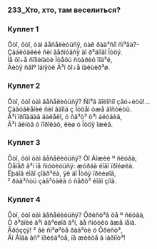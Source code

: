 ### 233_Хто, хто, там веселиться?
### Куплет 1
Õòî, õòî, òàì âåñåëèòüñÿ, òàê ðàä³ñíî ñï³âà?-<br/>Çàáëóäëèé ñèí âåðíóâñÿ äî ð³äíîãî Îòöÿ.<br/>Íå õî÷å ñïîìèíàòè Îòåöü ñòàðèõ ïîä³é,<br/>Äèòÿ ñâîº îáíÿòè Â³í õî÷å íàéùèð³ø.
### Куплет 2
Õòî, õòî òàì âåñåëèòüñÿ? Ñï³â ãîëîñíî çâó÷èòü!... <br/>Çàãóáëåíèé ñèí âäîìà ç Îòöåì óæå ãîñòèòü.<br/>Â³í ïðîïàäàâ äàëåêî, ó ñâ³ò³ ö³ì áëóäèâ,<br/>Â³í ãèíóâ ó ïîðîêàõ, ëèø ó Îòöÿ îæèâ.
### Куплет 3
Õòî, õòî òàì âåñåëèòüñÿ? Òî Áîæèé º ñëóãà;<br/>Òåïåð â³í íå ñìóòèòüñÿ: æóðáà éîãî ïðîéøëà.<br/>Ëþáîâ éîãî çîãð³ëà, ÿê äî Îòöÿ ïðèéøîâ,<br/>² ðàä³ñòü çàâ³òàëà ó ñåðö³ éîãî çíîâ.
### Куплет 4
Õòî, õòî òàì âåñåëèòüñÿ? Õðèñò³â öå º ñëóãà,<br/>Ó ð³äíèé ä³ì ââ³éøîâ â³í, äå ñìóòêó âæå íåìà.<br/>Äðóççÿ! ² âè ñï³ø³òå ðàä³òè ó Õðèñò³,<br/>Äî Áîãà âñ³ ïðèéä³òå, íå æèéòå â ìàðíîò³!
